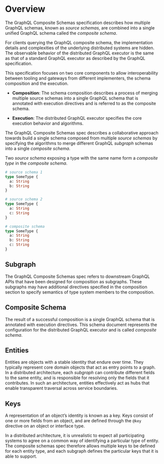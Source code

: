 # Overview

The GraphQL Composite Schemas specification describes how multiple GraphQL
schemas, known as _source schemas_, are combined into a single unified GraphQL
schema called the _composite schema_.

For clients querying the GraphQL composite schema, the implementation details and
complexities of the underlying distributed systems are hidden. The observable
behavior of the distributed GraphQL executor is the same as that of a standard
GraphQL executor as described by the GraphQL specification.

This specification focuses on two core components to allow interoperability
between tooling and gateways from different implementers, the schema composition
and the execution.

- **Composition**: The schema composition describes a process of merging
  multiple source schemas into a single GraphQL schema that is annotated with
  execution directives and is referred to as the composite schema.

- **Execution**: The distributed GraphQL executor specifies the core execution behavior and algorithms.

The GraphQL Composite Schemas spec describes a collaborative approach towards
build a single schema composed from multiple _source schemas_ by specifying the
algorithms to merge different GraphQL _subgraph_ schemas into a single
_composite schema_.

Two _source schema_ exposing a type with the same name form a _composite type_ in the
_composite schema_.

```graphql example
# source schema 1
type SomeType {
  a: String
  b: String
}

# source schema 2
type SomeType {
  a: String
  c: String
}

# composite schema
type SomeType {
  a: String
  b: String
  c: String
}
```

## Subgraph

The GraphQL Composite Schemas spec refers to downstream GraphQL APIs that have
been designed for composition as subgraphs. These subgraphs may have additional
directives specified in the composition section to specify semantics of type
system members to the composition.

## Composite Schema

The result of a successful composition is a single GraphQL schema that is
annotated with execution directives. This schema document represents the
configuration for the distributed GraphQL executor and is called _composite schema_.

## Entities

Entities are objects with a stable identity that endure over time. They
typically represent core domain objects that act as entry points to a graph. In
a distributed architecture, each _subgraph_ can contribute different fields to
the same entity, and is responsible for resolving only the fields that it
contributes. In such an architecture, entities effectively act as hubs that
enable transparent traversal across service boundaries.

## Keys

A representation of an object’s identity is known as a key. Keys consist of one
or more fields from an object, and are defined through the `@key` directive on
an object or interface type.

In a distributed architecture, it is unrealistic to expect all participating
systems to agree on a common way of identifying a particular type of entity. The
composite schemas spec therefore allows multiple keys to be defined for each
entity type, and each subgraph defines the particular keys that it is able to
support.
